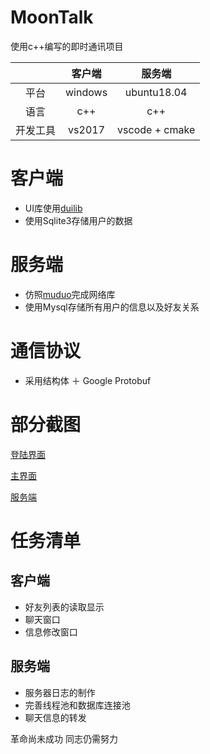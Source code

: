 # MoonTalk
使用c++编写的即时通讯项目

|     | 客户端 | 服务端 |
|:------:|:------:|:------:|
| 平台 | windows | ubuntu18.04|
| 语言 | c++ | c++|
| 开发工具 | vs2017 | vscode + cmake|



# 客户端
* UI库使用[duilib](https://github.com/duilib/duilib)
* 使用Sqlite3存储用户的数据


# 服务端
* 仿照[muduo](https://github.com/chenshuo/muduo)完成网络库
* 使用Mysql存储所有用户的信息以及好友关系


# 通信协议
* 采用结构体 ＋ Google Protobuf


# 部分截图
[登陆界面](http://github.com/Feifeifeimoon/MoonTalk/raw/master/img/loginFrame.png)

[主界面](http://github.com/Feifeifeimoon/MoonTalk/raw/master/img/mainFrame.png)

[服务端](http://github.com/Feifeifeimoon/MoonTalk/raw/master/img/server.png)
# 任务清单
## 客户端
* 好友列表的读取显示
* 聊天窗口
* 信息修改窗口

## 服务端
* 服务器日志的制作
* 完善线程池和数据库连接池
* 聊天信息的转发



革命尚未成功
同志仍需努力
